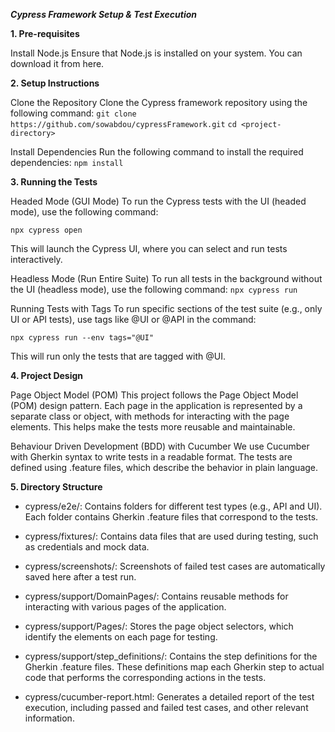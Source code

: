 ***Cypress Framework Setup & Test Execution***

**1. Pre-requisites**

Install Node.js
Ensure that Node.js is installed on your system. You can download it from here.

**2. Setup Instructions**

Clone the Repository
Clone the Cypress framework repository using the following command:
`git clone https://github.com/sowabdou/cypressFramework.git`
`cd <project-directory>`

Install Dependencies
Run the following command to install the required dependencies:
`npm install`

**3. Running the Tests**

Headed Mode (GUI Mode)
To run the Cypress tests with the UI (headed mode), use the following command:

`npx cypress open`

This will launch the Cypress UI, where you can select and run tests interactively.

Headless Mode (Run Entire Suite)
To run all tests in the background without the UI (headless mode), use the following command:
`npx cypress run`

Running Tests with Tags
To run specific sections of the test suite (e.g., only UI or API tests), use tags like @UI or @API in the command:

`npx cypress run --env tags="@UI"`

This will run only the tests that are tagged with @UI.

**4. Project Design**

Page Object Model (POM)
This project follows the Page Object Model (POM) design pattern. Each page in the application is represented by a separate class or object, with methods for interacting with the page elements. This helps make the tests more reusable and maintainable.

Behaviour Driven Development (BDD) with Cucumber
We use Cucumber with Gherkin syntax to write tests in a readable format. The tests are defined using .feature files, which describe the behavior in plain language.

**5. Directory Structure**

* cypress/e2e/:
Contains folders for different test types (e.g., API and UI). Each folder contains Gherkin .feature files that correspond to the tests.

* cypress/fixtures/:
Contains data files that are used during testing, such as credentials and mock data.

* cypress/screenshots/:
Screenshots of failed test cases are automatically saved here after a test run.

* cypress/support/DomainPages/:
Contains reusable methods for interacting with various pages of the application.

* cypress/support/Pages/:
Stores the page object selectors, which identify the elements on each page for testing.

* cypress/support/step_definitions/:
Contains the step definitions for the Gherkin .feature files. These definitions map each Gherkin step to actual code that performs the corresponding actions in the tests.

* cypress/cucumber-report.html:
Generates a detailed report of the test execution, including passed and failed test cases, and other relevant information.
